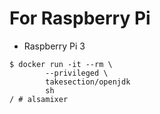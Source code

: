 For Raspberry Pi
================

* Raspberry Pi 3

```
$ docker run -it --rm \
        --privileged \
        takesection/openjdk
        sh
/ # alsamixer
```
